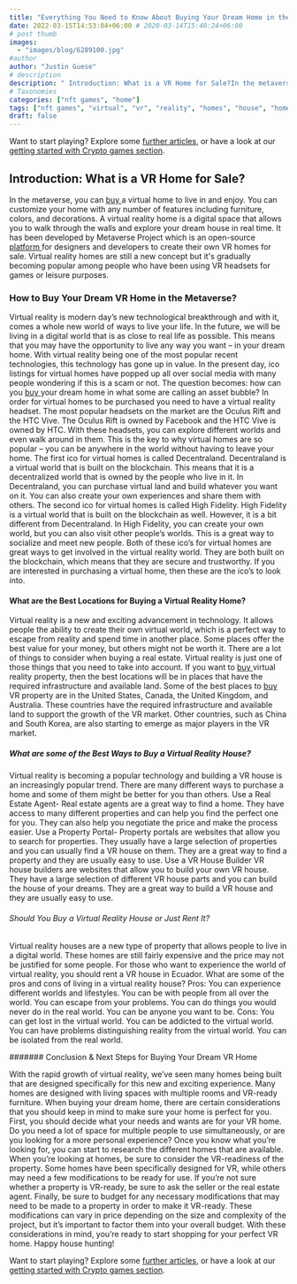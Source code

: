 ```yaml
---
title: "Everything You Need to Know About Buying Your Dream Home in the Metaverse"
date: 2022-03-15T14:53:04+06:00 # 2020-03-14T15:40:24+06:00
# post thumb
images:
  - "images/blog/6289100.jpg"
#author
author: "Justin Guese"
# description
description: " Introduction: What is a VR Home for Sale?In the metaverse, you can [ buy ](https://accounts.binance.com/en/register?ref=37092355) a virtual home to live i"
# Taxonomies
categories: ["nft games", "home"]
tags: ["nft games", "virtual", "vr", "reality", "homes", "house", "home"]
draft: false
---
```



Want to start playing? Explore some [further articles](/blog/), or have a look at our [getting started with Crypto games section](/services/how-do-i-get-started/).


## Introduction: What is a VR Home for Sale?

In the metaverse, you can [ buy ](https://accounts.binance.com/en/register?ref=37092355) a virtual home to live in and enjoy. You can customize your home with any number of features including furniture, colors, and decorations.
A virtual reality home is a digital space that allows you to walk through the walls and explore your dream house in real time. It has been developed by Metaverse Project which is an open-source [ platform ](https://accounts.binance.com/en/register?ref=37092355) for designers and developers to create their own VR homes for sale.
Virtual reality homes are still a new concept but it's gradually becoming popular among people who have been using VR headsets for games or leisure purposes.

### How to Buy Your Dream VR Home in the Metaverse?

Virtual reality is modern day’s new technological breakthrough and with it, comes a whole new world of ways to live your life. In the future, we will be living in a digital world that is as close to real life as possible. This means that you may have the opportunity to live any way you want – in your dream home. With virtual reality being one of the most popular recent technologies, this technology has gone up in value. In the present day, ico listings for virtual homes have popped up all over social media with many people wondering if this is a scam or not. The question becomes: how can you [ buy ](https://accounts.binance.com/en/register?ref=37092355) your dream home in what some are calling an asset bubble?
In order for virtual homes to be purchased you need to have a virtual reality headset. 
The most popular headsets on the market are the Oculus Rift and the HTC Vive. The Oculus Rift is owned by Facebook and the HTC Vive is owned by HTC. With these headsets, you can explore different worlds and even walk around in them. This is the key to why virtual homes are so popular – you can be anywhere in the world without having to leave your home. 
The first ico for virtual homes is called Decentraland. Decentraland is a virtual world that is built on the blockchain. This means that it is a decentralized world that is owned by the people who live in it. In Decentraland, you can purchase virtual land and build whatever you want on it. You can also create your own experiences and share them with others. 
The second ico for virtual homes is called High Fidelity. High Fidelity is a virtual world that is built on the blockchain as well. However, it is a bit different from Decentraland. In High Fidelity, you can create your own world, but you can also visit other people’s worlds. This is a great way to socialize and meet new people. 
Both of these ico’s for virtual homes are great ways to get involved in the virtual reality world. They are both built on the blockchain, which means that they are secure and trustworthy. If you are interested in purchasing a virtual home, then these are the ico’s to look into.

#### What are the Best Locations for Buying a Virtual Reality Home?

Virtual reality is a new and exciting advancement in technology. It allows people the ability to create their own virtual world, which is a perfect way to escape from reality and spend time in another place. Some places offer the best value for your money, but others might not be worth it.
There are a lot of things to consider when buying a real estate. Virtual reality is just one of those things that you need to take into account. If you want to [ buy ](https://accounts.binance.com/en/register?ref=37092355) virtual reality property, then the best locations will be in places that have the required infrastructure and available land.
Some of the best places to [ buy ](https://accounts.binance.com/en/register?ref=37092355) VR property are in the United States, Canada, the United Kingdom, and Australia. These countries have the required infrastructure and available land to support the growth of the VR market. Other countries, such as China and South Korea, are also starting to emerge as major players in the VR market.

##### What are some of the Best Ways to Buy a Virtual Reality House?

Virtual reality is becoming a popular technology and building a VR house is an increasingly popular trend. There are many different ways to purchase a home and some of them might be better for you than others.
Use a Real Estate Agent- Real estate agents are a great way to find a home. They have access to many different properties and can help you find the perfect one for you. They can also help you negotiate the price and make the process easier. 
Use a Property Portal- Property portals are websites that allow you to search for properties. They usually have a large selection of properties and you can usually find a VR house on them. They are a great way to find a property and they are usually easy to use. 
Use a VR House Builder VR house builders are websites that allow you to build your own VR house. They have a large selection of different VR house parts and you can build the house of your dreams. They are a great way to build a VR house and they are usually easy to use.

###### Should You Buy a Virtual Reality House or Just Rent It?

Virtual reality houses are a new type of property that allows people to live in a digital world. These homes are still fairly expensive and the price may not be justified for some people. For those who want to experience the world of virtual reality, you should rent a VR house in Ecuador.
What are some of the pros and cons of living in a virtual reality house?
Pros: 
You can experience different worlds and lifestyles. 
You can be with people from all over the world. 
You can escape from your problems. 
You can do things you would never do in the real world. 
You can be anyone you want to be. 
Cons: 
You can get lost in the virtual world. 
You can be addicted to the virtual world. 
You can have problems distinguishing reality from the virtual world. 
You can be isolated from the real world.

####### Conclusion & Next Steps for Buying Your Dream VR Home

With the rapid growth of virtual reality, we’ve seen many homes being built that are designed specifically for this new and exciting experience. Many homes are designed with living spaces with multiple rooms and VR-ready furniture. When buying your dream home, there are certain considerations that you should keep in mind to make sure your home is perfect for you.
First, you should decide what your needs and wants are for your VR home. Do you need a lot of space for multiple people to use simultaneously, or are you looking for a more personal experience? Once you know what you’re looking for, you can start to research the different homes that are available. 
When you’re looking at homes, be sure to consider the VR-readiness of the property. Some homes have been specifically designed for VR, while others may need a few modifications to be ready for use. If you’re not sure whether a property is VR-ready, be sure to ask the seller or the real estate agent. 
Finally, be sure to budget for any necessary modifications that may need to be made to a property in order to make it VR-ready. These modifications can vary in price depending on the size and complexity of the project, but it’s important to factor them into your overall budget. With these considerations in mind, you’re ready to start shopping for your perfect VR home. Happy house hunting!


Want to start playing? Explore some [further articles](/blog/), or have a look at our [getting started with Crypto games section](/services/how-do-i-get-started/).

